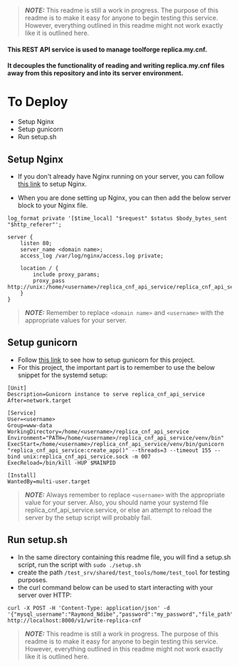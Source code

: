 <!-- SPDX-License-Identifier: Apache-2.0 -->
> **_NOTE:_** This readme is still a work in progress. The purpose of this readme is to make it easy for anyone to begin testing this service. However, everything outlined in this readme might not work exactly like it is outlined here.
#### This REST API service is used to manage toolforge replica.my.cnf.
#### It decouples the functionality of reading and writing replica.my.cnf files away from this repository and into its server environment.

# To Deploy
* Setup Nginx
* Setup gunicorn
* Run setup.sh

## Setup Nginx

* If you don't already have Nginx running on your server, you can follow [this link](https://www.digitalocean.com/community/tutorials/how-to-install-nginx-on-ubuntu-20-04) to setup Nginx.

* When you are done setting up Nginx, you can then add the below server block to your Nginx file.

```
log_format private '[$time_local] "$request" $status $body_bytes_sent "$http_referer"';

server {
    listen 80;
    server_name <domain name>;
    access_log /var/log/nginx/access.log private;

    location / {
        include proxy_params;
        proxy_pass http://unix:/home/<username>/replica_cnf_api_service/replica_cnf_api_service.sock;
    }
}
```
> **_NOTE:_** Remember to replace `<domain name>` and `<username>` with the appropriate values for your server.

## Setup gunicorn

* Follow [this link](https://www.digitalocean.com/community/tutorials/how-to-serve-flask-applications-with-gunicorn-and-nginx-on-ubuntu-20-04) to see how to setup gunicorn for this project.
* For this project, the important part is to remember to use the below snippet for the systemd setup:

```
[Unit]
Description=Gunicorn instance to serve replica_cnf_api_service
After=network.target

[Service]
User=<username>
Group=www-data
WorkingDirectory=/home/<username>/replica_cnf_api_service
Environment="PATH=/home/<username>/replica_cnf_api_service/venv/bin"
ExecStart=/home/<username>/replica_cnf_api_service/venv/bin/gunicorn "replica_cnf_api_service:create_app()" --threads=3 --timeout 155 --bind unix:replica_cnf_api_service.sock -m 007
ExecReload=/bin/kill -HUP $MAINPID

[Install]
WantedBy=multi-user.target
```

> **_NOTE:_** Always remember to replace `<username>` with the appropriate value for your server. Also, you should name your systemd file replica_cnf_api_service.service, or else an attempt to reload the server by the setup script will probably fail.

## Run setup.sh

* In the same directory containing this readme file, you will find a setup.sh script, run the script with `sudo ./setup.sh`
* create the path `/test_srv/shared/test_tools/home/test_tool` for testing purposes.
* the curl command below can be used to start interacting with your server over HTTP:
```
curl -X POST -H 'Content-Type: application/json' -d '{"mysql_username":"Raymond_Ndibe","password":"my_password","file_path":"/test_srv/shared/test_tools/home/test_tool/replica.my.cnf","uid":0}'  http://localhost:8000/v1/write-replica-cnf
```

> **_NOTE:_** This readme is still a work in progress. The purpose of this readme is to make it easy for anyone to begin testing this service. However, everything outlined in this readme might not work exactly like it is outlined here.


